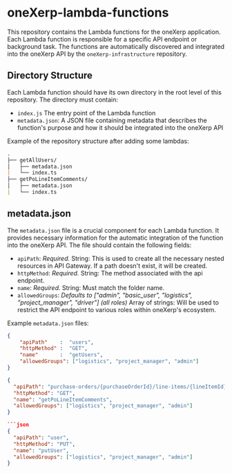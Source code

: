 # oneXerp-lambda-functions

This repository contains the Lambda functions for the oneXerp application. Each Lambda function is responsible for a specific API endpoint or background task. The functions are automatically discovered and integrated into the oneXerp API by the `oneXerp-infrastructure` repository.

## Directory Structure

Each Lambda function should have its own directory in the root level of this repository. The directory must contain:

- `index.js` The entry point of the Lambda function
- `metadata.json`: A JSON file containing metadata that describes the function's purpose and how it should be integrated into the oneXerp API

Example of the repository structure after adding some lambdas:

```md
.
├── getAllUsers/
│   ├── metadata.json
|   └── index.ts
├── getPoLineItemComments/
│   ├── metadata.json
|   └── index.ts
```

## metadata.json

The `metadata.json` file is a crucial component for each Lambda function. It provides necessary information for the automatic integration of the function into the oneXerp API. The file should contain the following fields:

- `apiPath`: *Required.* String: This is used to create all the necessary nested resources in API Gateway. If a path doesn't exist, it will be created.
- `httpMethod`: *Required.* String: The method associated with the api endpoint.
- `name`: *Required.* String: Must match the folder name.
- `allowedGroups`: *Defaults to ["admin", "basic_user", "logistics", "project_manager", "driver"] (all roles)* Array of strings: Will be used to restrict the API endpoint to various roles within oneXerp's ecosystem.

Example `metadata.json` files:

```json
{
    "apiPath"    :  "users",
    "httpMethod" :  "GET",
    "name"       :  "getUsers",
    "allowedGroups": ["logistics", "project_manager", "admin"]
}
```

```json
{
  "apiPath": "purchase-orders/{purchaseOrderId}/line-items/{lineItemId}/comments",
  "httpMethod": "GET",
  "name": "getPoLineItemComments",
  "allowedGroups": ["logistics", "project_manager", "admin"]
}

```json
{
  "apiPath": "user",
  "httpMethod": "PUT",
  "name": "putUser",
  "allowedGroups": ["logistics", "project_manager", "admin"]
}
```
